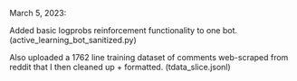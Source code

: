 March 5, 2023: 

Added basic logprobs reinforcement functionality to one bot. (active_learning_bot_sanitized.py) 

Also uploaded a 1762 line training dataset of comments web-scraped from reddit that I then cleaned up + formatted. (tdata_slice.jsonl)
